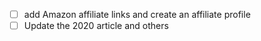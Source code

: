 - [ ] add Amazon affiliate links and create an affiliate profile
- [ ] Update the 2020 article and others